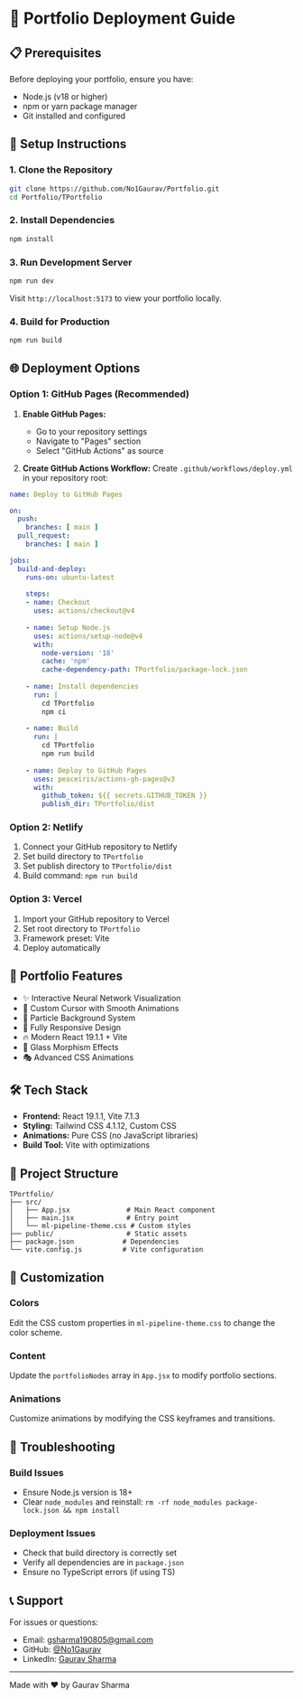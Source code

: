 # 🚀 Portfolio Deployment Guide

## 📋 Prerequisites

Before deploying your portfolio, ensure you have:
- Node.js (v18 or higher)
- npm or yarn package manager
- Git installed and configured

## 🔧 Setup Instructions

### 1. Clone the Repository
```bash
git clone https://github.com/No1Gaurav/Portfolio.git
cd Portfolio/TPortfolio
```

### 2. Install Dependencies
```bash
npm install
```

### 3. Run Development Server
```bash
npm run dev
```
Visit `http://localhost:5173` to view your portfolio locally.

### 4. Build for Production
```bash
npm run build
```

## 🌐 Deployment Options

### Option 1: GitHub Pages (Recommended)

1. **Enable GitHub Pages:**
   - Go to your repository settings
   - Navigate to "Pages" section
   - Select "GitHub Actions" as source

2. **Create GitHub Actions Workflow:**
   Create `.github/workflows/deploy.yml` in your repository root:

```yaml
name: Deploy to GitHub Pages

on:
  push:
    branches: [ main ]
  pull_request:
    branches: [ main ]

jobs:
  build-and-deploy:
    runs-on: ubuntu-latest
    
    steps:
    - name: Checkout
      uses: actions/checkout@v4
      
    - name: Setup Node.js
      uses: actions/setup-node@v4
      with:
        node-version: '18'
        cache: 'npm'
        cache-dependency-path: TPortfolio/package-lock.json
        
    - name: Install dependencies
      run: |
        cd TPortfolio
        npm ci
        
    - name: Build
      run: |
        cd TPortfolio
        npm run build
        
    - name: Deploy to GitHub Pages
      uses: peaceiris/actions-gh-pages@v3
      with:
        github_token: ${{ secrets.GITHUB_TOKEN }}
        publish_dir: TPortfolio/dist
```

### Option 2: Netlify

1. Connect your GitHub repository to Netlify
2. Set build directory to `TPortfolio`
3. Set publish directory to `TPortfolio/dist`
4. Build command: `npm run build`

### Option 3: Vercel

1. Import your GitHub repository to Vercel
2. Set root directory to `TPortfolio`
3. Framework preset: Vite
4. Deploy automatically

## 🎯 Portfolio Features

- ✨ Interactive Neural Network Visualization
- 🎨 Custom Cursor with Smooth Animations
- 🌟 Particle Background System
- 📱 Fully Responsive Design
- 🔥 Modern React 19.1.1 + Vite
- 💫 Glass Morphism Effects
- 🎭 Advanced CSS Animations

## 🛠️ Tech Stack

- **Frontend:** React 19.1.1, Vite 7.1.3
- **Styling:** Tailwind CSS 4.1.12, Custom CSS
- **Animations:** Pure CSS (no JavaScript libraries)
- **Build Tool:** Vite with optimizations

## 📁 Project Structure

```
TPortfolio/
├── src/
│   ├── App.jsx              # Main React component
│   ├── main.jsx             # Entry point
│   └── ml-pipeline-theme.css # Custom styles
├── public/                  # Static assets
├── package.json            # Dependencies
└── vite.config.js          # Vite configuration
```

## 🎨 Customization

### Colors
Edit the CSS custom properties in `ml-pipeline-theme.css` to change the color scheme.

### Content
Update the `portfolioNodes` array in `App.jsx` to modify portfolio sections.

### Animations
Customize animations by modifying the CSS keyframes and transitions.

## 🐛 Troubleshooting

### Build Issues
- Ensure Node.js version is 18+
- Clear `node_modules` and reinstall: `rm -rf node_modules package-lock.json && npm install`

### Deployment Issues
- Check that build directory is correctly set
- Verify all dependencies are in `package.json`
- Ensure no TypeScript errors (if using TS)

## 📞 Support

For issues or questions:
- Email: gsharma190805@gmail.com
- GitHub: [@No1Gaurav](https://github.com/No1Gaurav)
- LinkedIn: [Gaurav Sharma](https://www.linkedin.com/in/gaurav-sharma19)

---

Made with ❤️ by Gaurav Sharma
